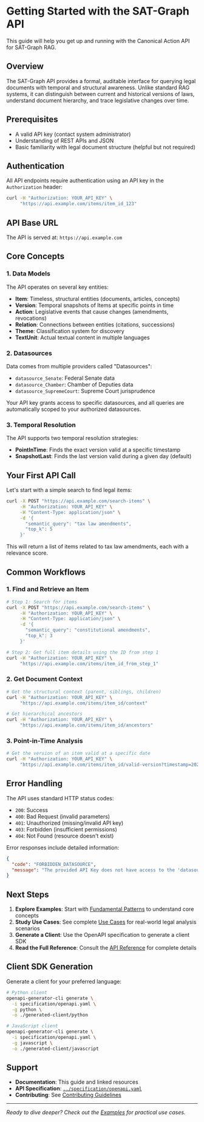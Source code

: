# Getting Started with the SAT-Graph API

This guide will help you get up and running with the Canonical Action API for SAT-Graph RAG.

## Overview

The SAT-Graph API provides a formal, auditable interface for querying legal documents with temporal and structural awareness. Unlike standard RAG systems, it can distinguish between current and historical versions of laws, understand document hierarchy, and trace legislative changes over time.

## Prerequisites

- A valid API key (contact system administrator)
- Understanding of REST APIs and JSON
- Basic familiarity with legal document structure (helpful but not required)

## Authentication

All API endpoints require authentication using an API key in the `Authorization` header:

```bash
curl -H "Authorization: YOUR_API_KEY" \
     "https://api.example.com/items/item_id_123"
```

## API Base URL

The API is served at: `https://api.example.com`

## Core Concepts

### 1. Data Models

The API operates on several key entities:

- **Item**: Timeless, structural entities (documents, articles, concepts)
- **Version**: Temporal snapshots of Items at specific points in time
- **Action**: Legislative events that cause changes (amendments, revocations)
- **Relation**: Connections between entities (citations, successions)
- **Theme**: Classification system for discovery
- **TextUnit**: Actual textual content in multiple languages

### 2. Datasources

Data comes from multiple providers called "Datasources":
- `datasource_Senate`: Federal Senate data
- `datasource_Chamber`: Chamber of Deputies data  
- `datasource_SupremeCourt`: Supreme Court jurisprudence

Your API key grants access to specific datasources, and all queries are automatically scoped to your authorized datasources.

### 3. Temporal Resolution

The API supports two temporal resolution strategies:

- **PointInTime**: Finds the exact version valid at a specific timestamp
- **SnapshotLast**: Finds the last version valid during a given day (default)

## Your First API Call

Let's start with a simple search to find legal items:

```bash
curl -X POST "https://api.example.com/search-items" \
     -H "Authorization: YOUR_API_KEY" \
     -H "Content-Type: application/json" \
     -d '{
       "semantic_query": "tax law amendments",
       "top_k": 5
     }'
```

This will return a list of items related to tax law amendments, each with a relevance score.

## Common Workflows

### 1. Find and Retrieve an Item

```bash
# Step 1: Search for items
curl -X POST "https://api.example.com/search-items" \
     -H "Authorization: YOUR_API_KEY" \
     -H "Content-Type: application/json" \
     -d '{
       "semantic_query": "constitutional amendments",
       "top_k": 3
     }'

# Step 2: Get full item details using the ID from step 1
curl -H "Authorization: YOUR_API_KEY" \
     "https://api.example.com/items/item_id_from_step_1"
```

### 2. Get Document Context

```bash
# Get the structural context (parent, siblings, children)
curl -H "Authorization: YOUR_API_KEY" \
     "https://api.example.com/items/item_id/context"

# Get hierarchical ancestors
curl -H "Authorization: YOUR_API_KEY" \
     "https://api.example.com/items/item_id/ancestors"
```

### 3. Point-in-Time Analysis

```bash
# Get the version of an item valid at a specific date
curl -H "Authorization: YOUR_API_KEY" \
     "https://api.example.com/items/item_id/valid-version?timestamp=2020-01-01T00:00:00Z&temporal_policy=PointInTime"
```

## Error Handling

The API uses standard HTTP status codes:

- `200`: Success
- `400`: Bad Request (invalid parameters)
- `401`: Unauthorized (missing/invalid API key)
- `403`: Forbidden (insufficient permissions)
- `404`: Not Found (resource doesn't exist)

Error responses include detailed information:

```json
{
  "code": "FORBIDDEN_DATASOURCE",
  "message": "The provided API Key does not have access to the 'datasource_STF' datasource."
}
```

## Next Steps

1. **Explore Examples**: Start with [Fundamental Patterns](examples/00-fundamental-patterns.md) to understand core concepts
2. **Study Use Cases**: See complete [Use Cases](examples/) for real-world legal analysis scenarios
3. **Generate a Client**: Use the OpenAPI specification to generate a client SDK
4. **Read the Full Reference**: Consult the [API Reference](api-reference.md) for complete details

## Client SDK Generation

Generate a client for your preferred language:

```bash
# Python client
openapi-generator-cli generate \
  -i specification/openapi.yaml \
  -g python \
  -o ./generated-client/python

# JavaScript client  
openapi-generator-cli generate \
  -i specification/openapi.yaml \
  -g javascript \
  -o ./generated-client/javascript
```

## Support

- **Documentation**: This guide and linked resources
- **API Specification**: [`../specification/openapi.yaml`](../specification/openapi.yaml)
- **Contributing**: See [Contributing Guidelines](../CONTRIBUTING.md)

---

*Ready to dive deeper? Check out the [Examples](examples/) for practical use cases.*
